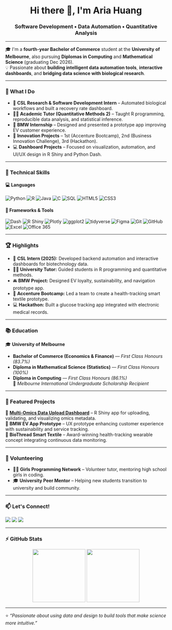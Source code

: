 <h1 align="center">Hi there 👋, I'm Aria Huang</h1>
<h3 align="center">Software Development • Data Automation • Quantitative Analysis</h3>

---

🎓 I'm a **fourth-year Bachelor of Commerce** student at the **University of Melbourne**, also pursuing **Diplomas in Computing** and **Mathematical Science** (graduating Dec 2026).  
💡 Passionate about **building intelligent data automation tools**, **interactive dashboards**, and **bridging data science with biological research**.

---

### 💼 What I Do
- 🧬 **CSL Research & Software Development Intern** – Automated biological workflows and built a recovery rate dashboard.  
- 👩‍🏫 **Academic Tutor (Quantitative Methods 2)** – Taught R programming, reproducible data analysis, and statistical inference.  
- 🚗 **BMW Internship** – Designed and presented a prototype app improving EV customer experience.  
- 🧠 **Innovation Projects** – 1st (Accenture Bootcamp), 2nd (Business Innovation Challenge), 3rd (Hackathon).  
- 💻 **Dashboard Projects** – Focused on visualization, automation, and UI/UX design in R Shiny and Python Dash.

---

### 🧠 Technical Skills

#### 💻 **Languages**
![Python](https://img.shields.io/badge/Python-3776AB?logo=python&logoColor=white)
![R](https://img.shields.io/badge/R-276DC3?logo=r&logoColor=white)
![Java](https://img.shields.io/badge/Java-007396?logo=java&logoColor=white)
![C](https://img.shields.io/badge/C-00599C?logo=c&logoColor=white)
![SQL](https://img.shields.io/badge/SQL-003B57?logo=postgresql&logoColor=white)
![HTML5](https://img.shields.io/badge/HTML5-E34F26?logo=html5&logoColor=white)
![CSS3](https://img.shields.io/badge/CSS3-1572B6?logo=css3&logoColor=white)

#### 🧰 **Frameworks & Tools**
![Dash](https://img.shields.io/badge/Dash-0078D4?logo=plotly&logoColor=white)
![R Shiny](https://img.shields.io/badge/Shiny-0098FF?logo=rstudio&logoColor=white)
![Plotly](https://img.shields.io/badge/Plotly-3F4F75?logo=plotly&logoColor=white)
![ggplot2](https://img.shields.io/badge/ggplot2-1A162D?logo=r&logoColor=white)
![tidyverse](https://img.shields.io/badge/tidyverse-1A162D?logo=rstudio&logoColor=white)
![Figma](https://img.shields.io/badge/Figma-F24E1E?logo=figma&logoColor=white)
![Git](https://img.shields.io/badge/Git-F05032?logo=git&logoColor=white)
![GitHub](https://img.shields.io/badge/GitHub-181717?logo=github&logoColor=white)
![Excel](https://img.shields.io/badge/Excel-217346?logo=microsoft-excel&logoColor=white)
![Office 365](https://img.shields.io/badge/Office%20365-D83B01?logo=microsoft-office&logoColor=white)

---

### 🏆 Highlights
- 🧪 **CSL Intern (2025):** Developed backend automation and interactive dashboards for biotechnology data.  
- 👩‍🏫 **University Tutor:** Guided students in R programming and quantitative methods.  
- 🚘 **BMW Project:** Designed EV loyalty, sustainability, and navigation prototype app.  
- 🥇 **Accenture Bootcamp:** Led a team to create a health-tracking smart textile prototype.  
- 💻 **Hackathon:** Built a glucose tracking app integrated with electronic medical records.

---

### 📚 Education
🎓 **University of Melbourne**  
- **Bachelor of Commerce (Economics & Finance)** — *First Class Honours (83.7%)*  
- **Diploma in Mathematical Science (Statistics)** — *First Class Honours (100%)*  
- **Diploma in Computing** — *First Class Honours (86.1%)*  
🏅 *Melbourne International Undergraduate Scholarship Recipient*

---

### 🌟 Featured Projects
🔹 [**Multi-Omics Data Upload Dashboard**](https://github.com/ariac137/Dashboard) – R Shiny app for uploading, validating, and visualizing omics metadata.  
🔹 **BMW EV App Prototype** – UX prototype enhancing customer experience with sustainability and service tracking.  
🔹 **BioThread Smart Textile** – Award-winning health-tracking wearable concept integrating continuous data monitoring.  

---

### 🤝 Volunteering
- 👩‍💻 **Girls Programming Network** – Volunteer tutor, mentoring high school girls in coding.  
- 🎓 **University Peer Mentor** – Helping new students transition to university and build community.  

---

### 📫 Let's Connect!
<p align="left">
  <a href="mailto:Aria.qinuo.huang@gmail.com"><img src="https://img.shields.io/badge/Email-D14836?logo=gmail&logoColor=white" /></a>
  <a href="https://www.linkedin.com/in/YOUR-LINKEDIN-HERE/"><img src="https://img.shields.io/badge/LinkedIn-0A66C2?logo=linkedin&logoColor=white" /></a>
  <a href="https://github.com/ariac137"><img src="https://img.shields.io/badge/GitHub-181717?logo=github&logoColor=white" /></a>
</p>

---

### ⚡ GitHub Stats
<p align="center">
  <img src="https://github-readme-stats.vercel.app/api?username=ariac137&show_icons=true&theme=tokyonight" height="165" />
  <img src="https://github-readme-stats.vercel.app/api/top-langs/?username=ariac137&layout=compact&theme=tokyonight" height="165" />
</p>

---

⭐ *“Passionate about using data and design to build tools that make science more intuitive.”*
